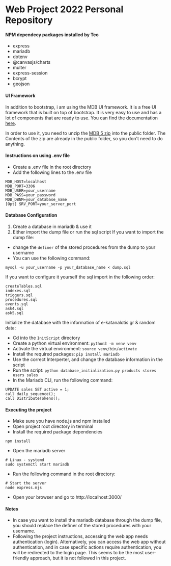 # Web Project 2022 Personal Repository

#### NPM dependecy packages installed by Teo
* express
* mariadb
* dotenv
* @canvasjs/charts
* multer
* express-session
* bcrypt
* geojson

#### UI Framework
In addition to bootstrap, i am using the MDB UI framework.
It is a free UI framework that is built on top of bootstrap.
It is very easy to use and has a lot of components that are ready to use.
You can find the documentation [here](https://mdbootstrap.com/docs/standard/).

In order to use it, you need to unzip the [MDB 5 zip](https://mdbootstrap.com/docs/standard/getting-started/installation/)
into the public folder. The Contents of the zip are already in the public folder, so you don't need to do anything.

#### Instructions on using .env file
* Create a .env file in the root directory
* Add the following lines to the .env file
```
MDB_HOST=localhost
MDB_PORT=3306
MDB_USER=your_username
MDB_PASS=your_password
MDB_DBNM=your_database_name
[Opt] SRV_PORT=your_server_port
```
#### Database Configuration
1. Create a database in mariadb & use it
2. Either import the dump file or run the sql script
If you want to import the dump file:
  * change the `definer` of the stored procedures from the dump to your username
  * You can use the following command:
  ```
  mysql -u your_username -p your_database_name < dump.sql
  ```
If you want to configure it yourself the sql import in the following order:
```
createTables.sql
indexes.sql
triggers.sql
procedures.sql
events.sql
ask4.sql
ask5.sql
```
Initialize the database with the information of e-katanalotis.gr & random data:
  * Cd into the `InitScript` directory
  * Create a python virtual environment: `python3 -m venv venv`
  * Activate the virtual environment: `source venv/bin/activate`
  * Install the required packages: `pip install mariadb`
  * Use the correct Interperter, and change the database information in the script
  * Run the script: `python database_initialization.py products stores users sales`
  * In the Mariadb CLI, run the following command:
  ```
  UPDATE sales SET active = 1;
  call daily_sequence();
  call DistributeTokens();
  ```

#### Executing the project
* Make sure you have node.js and npm installed
* Open project root directory in terminal
* Install the required package dependencies
```
npm install
```
* Open the mariadb server
```
# Linux - systemd
sudo systemctl start mariadb
```
* Run the following command in the root directory:
```
# Start the server
node express.mjs
```
* Open your browser and go to http://localhost:3000/

#### Notes
* In case you want to install the mariadb database through the dump file, you should replace
the definer of the stored procedures with your username.
* Following the project instructions, accessing the web app needs authentication (login).
Alternatively, you can access the web app without authentication, and in case specific
actions require authentication, you will be redirected to the login page. This seems to be
the most user-friendly approach, but it is not followed in this project.
